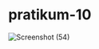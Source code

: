 # pratikum-10
![Screenshot (54)](https://user-images.githubusercontent.com/115876367/212869450-063bcc7c-0e30-44fa-b530-0f89946270a6.png)

